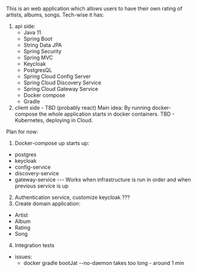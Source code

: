 This is an web application which allows users to have their own rating of artists, albums, songs.
Tech-wise it has:
1. api side:
   - Java 11
   - Spring Boot
   - String Data JPA
   - Spring Security
   - Spring MVC
   - Keycloak
   - PostgresQL
   - Spring Cloud Config Server
   - Spring Cloud Discovery Service
   - Spring Cloud Gateway Service
   - Docker compose 
   - Gradle 
2. client side - TBD (probably react)
Main idea: 
 By running docker-compose the whole application starts in docker containers.
 TBD - Kubernetes, deploying in Cloud.

Plan for now:
1. Docker-compose up starts up:
- postgres
- keycloak
- config-service
- discovery-service
- gateway-service
--- Works when infrastructure is run in order and when previous service is up
2. Authentication service, customize keycloak ???
3. Create domain application:
- Artist
- Album
- Rating
- Song
4. Integration tests

- issues:
   - docker gradle bootJat --no-daemon takes too long - around 1 min